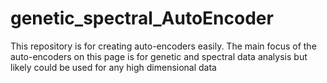 # genetic_spectral_AutoEncoder
This repository is for creating auto-encoders easily. The main focus of the auto-encoders on this page is for genetic and spectral data analysis but likely could be used for any high dimensional data
